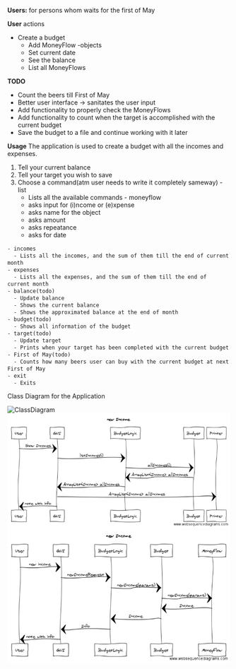   **Users:** for persons whom waits for the first of May
  
**User** actions
  - Create a budget
    - Add MoneyFlow -objects
    - Set current date
    - See the balance
    - List all MoneyFlows
    
**TODO**
  - Count the beers till First of May
  - Better user interface -> sanitates the user input
  - Add functionality to properly check the MoneyFlows
  - Add functionality to count when the target is accomplished with the current budget
  - Save the budget to a file and continue working with it later
  
 
**Usage**
  The application is used to create a budget with all the incomes and expenses.
  1. Tell your current balance
  2. Tell your target you wish to save
  3. Choose a command(atm user needs to write it completely sameway)
    - list
      - Lists all the available commands
    - moneyflow
      - asks input for (i)ncome or (e)xpense
      - asks name for the object
      - asks amount
      - asks repeatance
      - asks for date

    - incomes
      - Lists all the incomes, and the sum of them till the end of current month
    - expenses
      - Lists all the expenses, and the sum of them till the end of current month
    - balance(todo)
      - Update balance
      - Shows the current balance
      - Shows the approximated balance at the end of month
    - budget(todo)
      - Shows all information of the budget
    - target(todo)
      - Update target
      - Prints when your target has been completed with the current budget
    - First of May(todo)
      - Counts how many beers user can buy with the current budget at next First of May
    - exit
      - Exits
      
Class Diagram for the Application


![ClassDiagram](/Documentation/BeerBudget1.png)
![Sequence Diagram: add new Income](/Documentation/allIncomes.png)
![Sequence Diagram: Print all Incomes](/Documentation/sequenceNewIncome.png)
